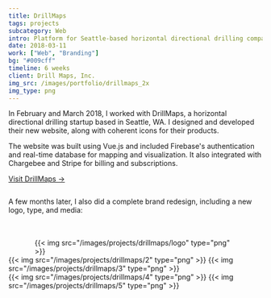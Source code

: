 ```yaml
---
title: DrillMaps
tags: projects
subcategory: Web
intro: Platform for Seattle-based horizontal directional drilling company built using Vue.js and integrated with Stripe and Firebase.
date: 2018-03-11
work: ["Web", "Branding"]
bg: "#009cff"
timeline: 6 weeks
client: Drill Maps, Inc.
img_src: /images/portfolio/drillmaps_2x
img_type: png
---
```


In February and March 2018, I worked with DrillMaps, a horizontal directional drilling startup based in Seattle, WA. I designed and developed their new website, along with coherent icons for their products.

The website was built using Vue.js and included Firebase's authentication and real-time database for mapping and visualization. It also integrated with Chargebee and Stripe for billing and subscriptions.

[Visit DrillMaps &rarr;](https://www.drillmaps.com)

<div class="image"><img alt="" src="/images/projects/drillmaps/1.png"></div>

A few months later, I also did a complete brand redesign, including a new logo, type, and media:

<div style="max-width: 400px; margin: 3rem auto 0 auto">
  {{< img src="/images/projects/drillmaps/logo" type="png" >}}
</div>

<div class="two-images">
  {{< img src="/images/projects/drillmaps/2" type="png" >}}
  {{< img src="/images/projects/drillmaps/3" type="png" >}}
</div>
<div class="two-images">
  {{< img src="/images/projects/drillmaps/4" type="png" >}}
  {{< img src="/images/projects/drillmaps/5" type="png" >}}
</div>
